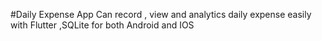 #Daily Expense App
Can record , view and analytics daily expense easily with Flutter ,SQLite for both Android and IOS
